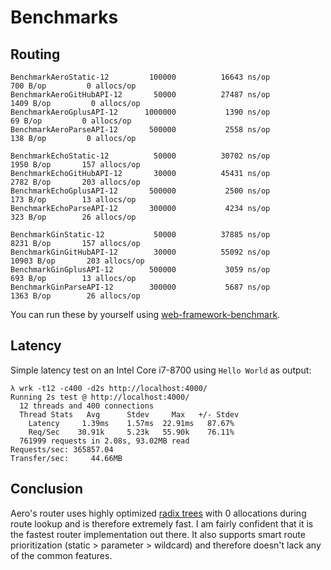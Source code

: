 # Benchmarks

## Routing

```text
BenchmarkAeroStatic-12         100000          16643 ns/op          700 B/op         0 allocs/op
BenchmarkAeroGitHubAPI-12       50000          27487 ns/op         1409 B/op         0 allocs/op
BenchmarkAeroGplusAPI-12      1000000           1390 ns/op           69 B/op         0 allocs/op
BenchmarkAeroParseAPI-12       500000           2558 ns/op          138 B/op         0 allocs/op

BenchmarkEchoStatic-12          50000          30702 ns/op         1950 B/op       157 allocs/op
BenchmarkEchoGitHubAPI-12       30000          45431 ns/op         2782 B/op       203 allocs/op
BenchmarkEchoGplusAPI-12       500000           2500 ns/op          173 B/op        13 allocs/op
BenchmarkEchoParseAPI-12       300000           4234 ns/op          323 B/op        26 allocs/op

BenchmarkGinStatic-12           50000          37885 ns/op         8231 B/op       157 allocs/op
BenchmarkGinGitHubAPI-12        30000          55092 ns/op        10903 B/op       203 allocs/op
BenchmarkGinGplusAPI-12        500000           3059 ns/op          693 B/op        13 allocs/op
BenchmarkGinParseAPI-12        300000           5687 ns/op         1363 B/op        26 allocs/op
```

You can run these by yourself using [web-framework-benchmark](https://github.com/akyoto/web-framework-benchmark).

## Latency

Simple latency test on an Intel Core i7-8700 using `Hello World` as output:

```text
λ wrk -t12 -c400 -d2s http://localhost:4000/
Running 2s test @ http://localhost:4000/
  12 threads and 400 connections
  Thread Stats   Avg      Stdev     Max   +/- Stdev
    Latency     1.39ms    1.57ms  22.91ms   87.67%
    Req/Sec    30.91k     5.23k   55.90k    76.11%
  761999 requests in 2.08s, 93.02MB read
Requests/sec: 365857.04
Transfer/sec:     44.66MB
```

## Conclusion

Aero's router uses highly optimized [radix trees](https://en.wikipedia.org/wiki/Radix_tree) with 0 allocations during route lookup and is therefore extremely fast. I am fairly confident that it is the fastest router implementation out there. It also supports smart route prioritization (static > parameter > wildcard) and therefore doesn't lack any of the common features.
